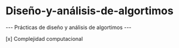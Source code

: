 # Diseño-y-análisis-de-algortimos
--- Prácticas de diseño y análisis de algortimos ---

[x] Complejidad computacional
